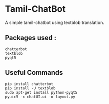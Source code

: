 # Tamil-ChatBot
A simple tamil-chatbot using textblob translation.

## Packages used :
    chatterbot
    textblob
    pyqt5
    
## Useful Commands
    pip install chatterbot
    pip install -U textblob
    sudo apt-get install python-pyqt5 
    pyuic5 -x chatUI.ui -o layout.py
    


